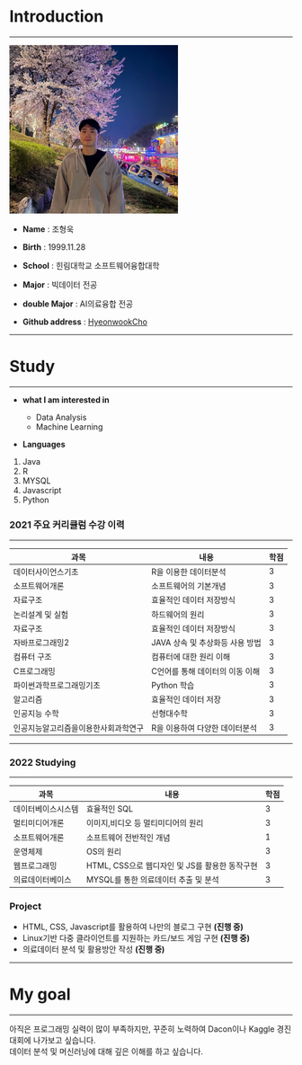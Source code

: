 # Introduction
---
<img src=HWC.jpg height=300 width=300>   

* **Name** : 조형욱    

* **Birth** : 1999.11.28   

* **School** : 힌림대학교 소프트웨어융합대학

* **Major** : 빅데이터 전공   

* **double Major** : AI의료융합 전공

* **Github address** : [HyeonwookCho][github]

[github]:http://github.com/HyeongwookCho

---



# Study
---

* **what I am interested in**

  * Data Analysis   
  * Machine Learning



* **Languages**
1. Java
2. R
3. MYSQL
4. Javascript
5. Python




### 2021 주요 커리큘럼 수강 이력
---

|과목|내용|학점|
|---|---|---|
|데이터사이언스기초|R을 이용한 데이터분석|3|
|소프트웨어개론|소프트웨어의 기본개념|3|
|자료구조|효율적인 데이터 저장방식|3|
|논리설계 및 실험|하드웨어의 원리|3|
|자료구조|효율적인 데이터 저장방식|3|
|자바프로그래밍2|JAVA 상속 및 추상화등 사용 방법|3|
|컴퓨터 구조|컴퓨터에 대한 원리 이해|3|
|C프로그래밍|C언어를 통해 데이터의 이동 이해|3|
|파이썬과학프로그래밍기초|Python 학습|3|
|알고리즘|효율적인 데이터 저장|3|
|인공지능 수학|선형대수학|3|
|인공지능알고리즘을이용한사회과학연구|R을 이용하여 다양한 데이터분석|3|

---


### 2022 Studying
---

|과목|내용|학점|
|---|---|---|
|데이터베이스시스템|효율적인 SQL|3|
|멀티미디어개론|이미지,비디오 등 멀티미디어의 원리|3|
|소프트웨어개론|소프트웨어 전반적인 개념|1|
|운영체제|OS의 원리|3|
|웹프로그래밍|HTML, CSS으로 웹디자인 및 JS를 활용한 동작구현|3|
|의료데이터베이스|MYSQL를 통한 의료데이터 추출 및 분석|3|




### Project

* HTML, CSS, Javascript를 활용하여 나만의 블로그 구현 **(진행 중)**
* Linux기반 다중 클라이언트를 지원하는 카드/보드 게임 구현 **(진행 중)**
* 의료데이터 분석 및 활용방안 작성 **(진행 중)**



---
# My goal
---
아직은 프로그래밍 실력이 많이 부족하지만, 꾸준히 노력하여 Dacon이나 Kaggle 경진대회에 나가보고 싶습니다.   
데이터 분석 및 머신러닝에 대해 깊은 이해를 하고 싶습니다.

